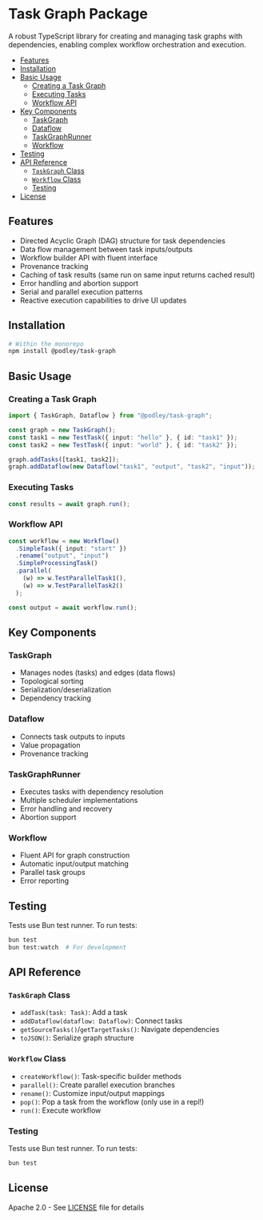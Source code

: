 # Task Graph Package

A robust TypeScript library for creating and managing task graphs with dependencies, enabling complex workflow orchestration and execution.

- [Features](#features)
- [Installation](#installation)
- [Basic Usage](#basic-usage)
  - [Creating a Task Graph](#creating-a-task-graph)
  - [Executing Tasks](#executing-tasks)
  - [Workflow API](#workflow-api)
- [Key Components](#key-components)
  - [TaskGraph](#taskgraph)
  - [Dataflow](#dataflow)
  - [TaskGraphRunner](#taskgraphrunner)
  - [Workflow](#workflow)
- [Testing](#testing)
- [API Reference](#api-reference)
  - [`TaskGraph` Class](#taskgraph-class)
  - [`Workflow` Class](#workflow-class)
  - [Testing](#testing-1)
- [License](#license)

## Features

- Directed Acyclic Graph (DAG) structure for task dependencies
- Data flow management between task inputs/outputs
- Workflow builder API with fluent interface
- Provenance tracking
- Caching of task results (same run on same input returns cached result)
- Error handling and abortion support
- Serial and parallel execution patterns
- Reactive execution capabilities to drive UI updates

## Installation

```bash
# Within the monorepo
npm install @podley/task-graph
```

## Basic Usage

### Creating a Task Graph

```typescript
import { TaskGraph, Dataflow } from "@podley/task-graph";

const graph = new TaskGraph();
const task1 = new TestTask({ input: "hello" }, { id: "task1" });
const task2 = new TestTask({ input: "world" }, { id: "task2" });

graph.addTasks([task1, task2]);
graph.addDataflow(new Dataflow("task1", "output", "task2", "input"));
```

### Executing Tasks

```typescript
const results = await graph.run();
```

### Workflow API

```typescript
const workflow = new Workflow()
  .SimpleTask({ input: "start" })
  .rename("output", "input")
  .SimpleProcessingTask()
  .parallel(
    (w) => w.TestParallelTask1(),
    (w) => w.TestParallelTask2()
  );

const output = await workflow.run();
```

## Key Components

### TaskGraph

- Manages nodes (tasks) and edges (data flows)
- Topological sorting
- Serialization/deserialization
- Dependency tracking

### Dataflow

- Connects task outputs to inputs
- Value propagation
- Provenance tracking

### TaskGraphRunner

- Executes tasks with dependency resolution
- Multiple scheduler implementations
- Error handling and recovery
- Abortion support

### Workflow

- Fluent API for graph construction
- Automatic input/output matching
- Parallel task groups
- Error reporting

## Testing

Tests use Bun test runner. To run tests:

```bash
bun test
bun test:watch  # For development
```

## API Reference

### `TaskGraph` Class

- `addTask(task: Task)`: Add a task
- `addDataflow(dataflow: Dataflow)`: Connect tasks
- `getSourceTasks()`/`getTargetTasks()`: Navigate dependencies
- `toJSON()`: Serialize graph structure

### `Workflow` Class

- `createWorkflow()`: Task-specific builder methods
- `parallel()`: Create parallel execution branches
- `rename()`: Customize input/output mappings
- `pop()`: Pop a task from the workflow (only use in a repl!)
- `run()`: Execute workflow

### Testing

Tests use Bun test runner. To run tests:

```bash
bun test
```

## License

Apache 2.0 - See [LICENSE](../../../LICENSE) file for details

